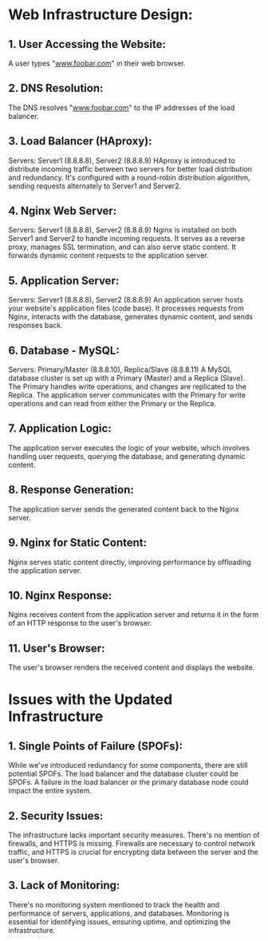 # Web Infrastructure Design:
## 1. User Accessing the Website:
A user types "www.foobar.com" in their web browser.

## 2. DNS Resolution:
The DNS resolves "www.foobar.com" to the IP addresses of the load balancer.

## 3. Load Balancer (HAproxy):
Servers: Server1 (8.8.8.8), Server2 (8.8.8.9) HAproxy is introduced to distribute incoming traffic between two servers for better load distribution and redundancy. It's configured with a round-robin distribution algorithm, sending requests alternately to Server1 and Server2.

## 4. Nginx Web Server:
Servers: Server1 (8.8.8.8), Server2 (8.8.8.9) Nginx is installed on both Server1 and Server2 to handle incoming requests. It serves as a reverse proxy, manages SSL termination, and can also serve static content. It forwards dynamic content requests to the application server.

## 5. Application Server:
Servers: Server1 (8.8.8.8), Server2 (8.8.8.9) An application server hosts your website's application files (code base). It processes requests from Nginx, interacts with the database, generates dynamic content, and sends responses back.

## 6. Database - MySQL:
Servers: Primary/Master (8.8.8.10), Replica/Slave (8.8.8.11) A MySQL database cluster is set up with a Primary (Master) and a Replica (Slave). The Primary handles write operations, and changes are replicated to the Replica. The application server communicates with the Primary for write operations and can read from either the Primary or the Replica.

## 7. Application Logic:
The application server executes the logic of your website, which involves handling user requests, querying the database, and generating dynamic content.

## 8. Response Generation:
The application server sends the generated content back to the Nginx server.

## 9. Nginx for Static Content:
Nginx serves static content directly, improving performance by offloading the application server.

## 10. Nginx Response:
Nginx receives content from the application server and returns it in the form of an HTTP response to the user's browser.

## 11. User's Browser:
The user's browser renders the received content and displays the website.

# Issues with the Updated Infrastructure
## 1. Single Points of Failure (SPOFs):
While we've introduced redundancy for some components, there are still potential SPOFs. The load balancer and the database cluster could be SPOFs. A failure in the load balancer or the primary database node could impact the entire system.

## 2. Security Issues:
The infrastructure lacks important security measures. There's no mention of firewalls, and HTTPS is missing. Firewalls are necessary to control network traffic, and HTTPS is crucial for encrypting data between the server and the user's browser.

## 3. Lack of Monitoring:
There's no monitoring system mentioned to track the health and performance of servers, applications, and databases. Monitoring is essential for identifying issues, ensuring uptime, and optimizing the infrastructure.
